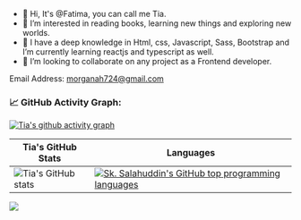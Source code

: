 - 👋 Hi, It's @Fatima, you can call me Tia.
- 👀 I’m interested in reading books, learning new things and exploring new worlds.
- 🌱 I have a deep knowledge in Html, css, Javascript, Sass, Bootstrap and I’m currently learning reactjs and typescript as well.
- 💞️ I’m looking to collaborate on any project as a Frontend developer.
<!-- - 📫 How to reach me ... -->
Email Address: morganah724@gmail.com
<!---
FatimaHatami/FatimaHatami is a ✨ special ✨ repository because its `README.md` (this file) appears on your GitHub profile.
You can click the Preview link to take a look at your changes.
--->
### 📈 GitHub Activity Graph:
[![Tia's github activity graph](https://github-readme-activity-graph.vercel.app/graph?username=sksalahuddin2828&bg_color=fffff0&color=708090&line=24292e&point=24292e&area=true&hide_border=true)](https://github.com/FatimaHatami/github-readme-activity-graph)

|     Tia's GitHub Stats                                                                                                                   | Languages                                                                                                                         |
|-----------------------------------------------------------------------------------------------------------------------------------------|---------------------------------------------------------------------------------------------------------------------------|
| ![Tia's GitHub stats](https://github-readme-stats.vercel.app/api?username=FatimaHatami&show_icons=true&theme=radical) | [![Sk. Salahuddin's GitHub top programming languages](https://github-readme-stats.vercel.app/api/top-langs/?username=Fatimahatami&langs_count=8&layout=compact&theme=radical)](https://github.com/FatimaHatami/github-readme-stats) |

<img src="https://github-readme-streak-stats.herokuapp.com/?user=Fatimahatami"></img>
